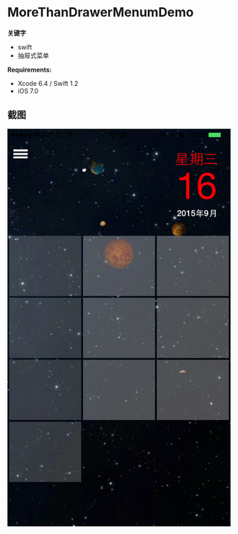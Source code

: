 # MoreThanDrawerMenumDemo
**关键字**
* swift
* 抽屉式菜单

**Requirements:**  
* Xcode 6.4 / Swift 1.2
* iOS 7.0

## 截图

![alt tag](https://github.com/gezhixin/MoreThanDrawerMenumDemo/blob/master/ScreenShort/IMG_0882.PNG)
